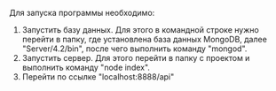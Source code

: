 Для запуска программы необходимо:
1. Запустить базу данных. Для этого в командной строке нужно перейти в папку, где установлена база данных MongoDB, далее "Server/4.2/bin", после чего выполнить команду "mongod".
2. Запустить сервер. Для этого перейти в папку с проектом и выполнить команду "node index".
3. Перейти по ссылке "localhost:8888/api"
